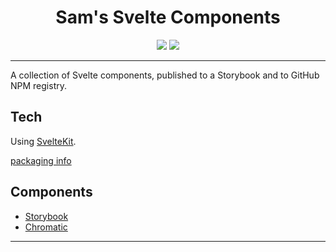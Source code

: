<div align="center">

# Sam's Svelte Components

[![](https://img.shields.io/badge/Storybook-main-pink)](https://main--626adf4e901217004a2c4a77.chromatic.com) [![](https://img.shields.io/badge/Demo_Site-main-blue)](https://code.samgreening.com/sam-svelte-components)

</div>

---

A collection of Svelte components, published to a Storybook and to GitHub NPM registry.

## Tech

Using [SvelteKit](https://kit.svelte.dev/).

[packaging info](https://kit.svelte.dev/docs/packaging)

## Components

- [Storybook](https://main--626adf4e901217004a2c4a77.chromatic.com)
- [Chromatic](https://chromatic.com/library?appId=626adf4e901217004a2c4a77)

---
